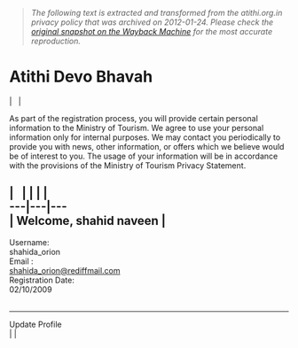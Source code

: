 > *The following text is extracted and transformed from the atithi.org.in privacy policy that was archived on 2012-01-24. Please check the [original snapshot on the Wayback Machine](https://web.archive.org/web/20120124202610id_/http%3A//www.atithi.org.in/privacy.php) for the most accurate reproduction.*

# Atithi Devo Bhavah

|   | 

As part of the registration process, you will provide certain personal information to the Ministry of Tourism. We agree to use your personal information only for internal purposes. We may contact you periodically to provide you with news, other information, or offers which we believe would be of interest to you. The usage of your information will be in accordance with the provisions of the Ministry of Tourism Privacy Statement.

|   |  [](https://web.archive.org/web/20120124202610id_/http%3A//www.atithi.org.in/news_listing.php) |  |  |   
---|---|---  
| Welcome, shahid naveen  |   
---  
Username:  
shahida_orion  
Email :   
shahida_orion@rediffmail.com  
Registration Date:   
02/10/2009  
   
  
* * *  
  
Update Profile   
|  | 
